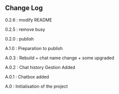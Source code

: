 ## Change Log

0.2.6 : modify README

0.2.5 : remove busy

0.2.0 : publish

A.1.0 : Preparation to publish

A.0.3 : Rebuild + chat name change + some upgraded

A.0.2 : Chat history Gestion Added

A.0.1 : Chatbox added

A.0 : Initialisation of the project
